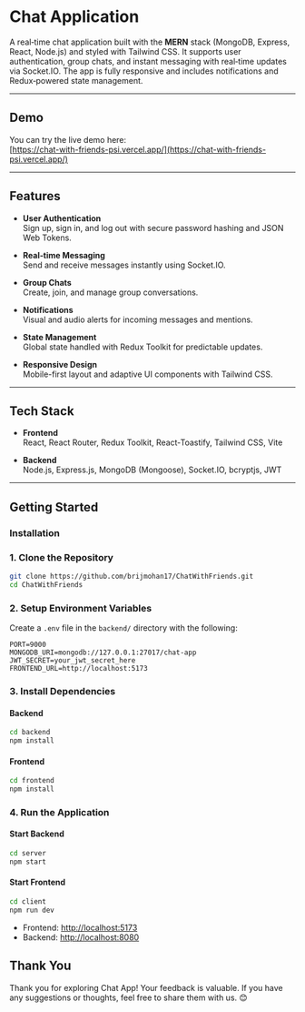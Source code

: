 # Chat Application

A real‑time chat application built with the **MERN** stack (MongoDB, Express, React, Node.js) and styled with Tailwind CSS. It supports user authentication, group chats, and instant messaging with real‑time updates via Socket.IO. The app is fully responsive and includes notifications and Redux‑powered state management.

---


## Demo

You can try the live demo here:  
[https://chat-with-friends-psi.vercel.app/](https://chat-with-friends-psi.vercel.app/)

---

## Features

- **User Authentication**  
  Sign up, sign in, and log out with secure password hashing and JSON Web Tokens.

- **Real‑time Messaging**  
  Send and receive messages instantly using Socket.IO.

- **Group Chats**  
  Create, join, and manage group conversations.

- **Notifications**  
  Visual and audio alerts for incoming messages and mentions.

- **State Management**  
  Global state handled with Redux Toolkit for predictable updates.

- **Responsive Design**  
  Mobile-first layout and adaptive UI components with Tailwind CSS.

---

## Tech Stack

- **Frontend**  
  React, React Router, Redux Toolkit, React‑Toastify, Tailwind CSS, Vite

- **Backend**  
  Node.js, Express.js, MongoDB (Mongoose), Socket.IO, bcryptjs, JWT

---

## Getting Started

### Installation

### 1. Clone the Repository

```bash
git clone https://github.com/brijmohan17/ChatWithFriends.git
cd ChatWithFriends
```

### 2. Setup Environment Variables

Create a `.env` file in the `backend/` directory with the following:

```
PORT=9000
MONGODB_URI=mongodb://127.0.0.1:27017/chat-app
JWT_SECRET=your_jwt_secret_here
FRONTEND_URL=http://localhost:5173
```

### 3. Install Dependencies

#### Backend

```bash
cd backend
npm install
```
#### Frontend

```bash
cd frontend
npm install
```

### 4. Run the Application

#### Start Backend

```bash
cd server
npm start
```

#### Start Frontend

```bash
cd client
npm run dev
```

- Frontend: [http://localhost:5173](http://localhost:5173)
- Backend: [http://localhost:8080](http://localhost:8080)

## Thank You

Thank you for exploring Chat App! Your feedback is valuable. If you have any suggestions or thoughts, feel free to share them with us. 😊
